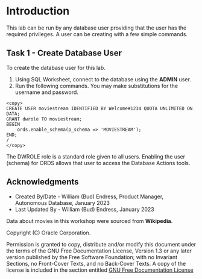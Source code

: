 # Introduction

This lab can be run by any database user providing that the user has the required privileges.  A user can be creating with a few simple commands.

## Task 1 - Create Database User

To create the database user for this lab.

1. Using SQL Worksheet, connect to the database using the **ADMIN** user.
2. Run the following commands. You may make substitutions for the username and password.

~~~
<copy>
CREATE USER moviestream IDENTIFIED BY Welcome#1234 QUOTA UNLIMITED ON DATA;
GRANT dwrole TO moviestream;
BEGIN
    ords.enable_schema(p_schema => 'MOVIESTREAM');
END;
/
</copy>
~~~

The DWROLE role is a standard role given to all users.  Enabling the user (schema) for ORDS allows that user to access the Database Actions tools.

## Acknowledgments

- Created By/Date - William (Bud) Endress, Product Manager, Autonomous Database, January 2023
- Last Updated By - William (Bud) Endress, January 2023

Data about movies in this workshop were sourced from **Wikipedia**.

Copyright (C)  Oracle Corporation.

Permission is granted to copy, distribute and/or modify this document
under the terms of the GNU Free Documentation License, Version 1.3
or any later version published by the Free Software Foundation;
with no Invariant Sections, no Front-Cover Texts, and no Back-Cover Texts.
A copy of the license is included in the section entitled [GNU Free Documentation License](files/gnu-free-documentation-license.txt)
